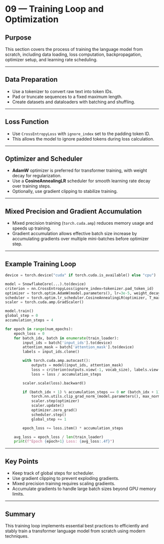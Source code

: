 
# 09 — Training Loop and Optimization

## Purpose

This section covers the process of training the language model from scratch, including data loading, loss computation, backpropagation, optimizer setup, and learning rate scheduling.

---

## Data Preparation

* Use a tokenizer to convert raw text into token IDs.
* Pad or truncate sequences to a fixed maximum length.
* Create datasets and dataloaders with batching and shuffling.

---

## Loss Function

* Use `CrossEntropyLoss` with `ignore_index` set to the padding token ID.
* This allows the model to ignore padded tokens during loss calculation.

---

## Optimizer and Scheduler

* **AdamW** optimizer is preferred for transformer training, with weight decay for regularization.
* Use a **CosineAnnealingLR** scheduler for smooth learning rate decay over training steps.
* Optionally, use gradient clipping to stabilize training.

---

## Mixed Precision and Gradient Accumulation

* Mixed precision training (`torch.cuda.amp`) reduces memory usage and speeds up training.
* Gradient accumulation allows effective batch size increase by accumulating gradients over multiple mini-batches before optimizer step.

---

## Example Training Loop

```python
device = torch.device("cuda" if torch.cuda.is_available() else "cpu")

model = SnowflakeCore(...).to(device)
criterion = nn.CrossEntropyLoss(ignore_index=tokenizer.pad_token_id)
optimizer = torch.optim.AdamW(model.parameters(), lr=3e-5, weight_decay=0.01)
scheduler = torch.optim.lr_scheduler.CosineAnnealingLR(optimizer, T_max=total_steps)
scaler = torch.cuda.amp.GradScaler()

model.train()
global_step = 0
accumulation_steps = 4

for epoch in range(num_epochs):
    epoch_loss = 0
    for batch_idx, batch in enumerate(train_loader):
        input_ids = batch['input_ids'].to(device)
        attention_mask = batch['attention_mask'].to(device)
        labels = input_ids.clone()

        with torch.cuda.amp.autocast():
            outputs = model(input_ids, attention_mask)
            loss = criterion(outputs.view(-1, vocab_size), labels.view(-1))
            loss = loss / accumulation_steps

        scaler.scale(loss).backward()

        if (batch_idx + 1) % accumulation_steps == 0 or (batch_idx + 1) == len(train_loader):
            torch.nn.utils.clip_grad_norm_(model.parameters(), max_norm=1.0)
            scaler.step(optimizer)
            scaler.update()
            optimizer.zero_grad()
            scheduler.step()
            global_step += 1

        epoch_loss += loss.item() * accumulation_steps

    avg_loss = epoch_loss / len(train_loader)
    print(f"Epoch {epoch+1} Loss: {avg_loss:.4f}")
```

---

## Key Points

* Keep track of global steps for scheduler.
* Use gradient clipping to prevent exploding gradients.
* Mixed precision training requires scaling gradients.
* Accumulate gradients to handle large batch sizes beyond GPU memory limits.

---

## Summary

This training loop implements essential best practices to efficiently and stably train a transformer language model from scratch using modern techniques.
